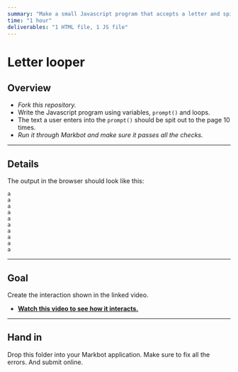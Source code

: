 ```yaml
---
summary: "Make a small Javascript program that accepts a letter and spits it out 10 times."
time: "1 hour"
deliverables: "1 HTML file, 1 JS file"
---
```


# Letter looper

## Overview

- *Fork this repository.*
- Write the Javascript program using variables, `prompt()` and loops.
- The text a user enters into the `prompt()` should be spit out to the page 10 times.
- *Run it through Markbot and make sure it passes all the checks.*

---

## Details

The output in the browser should look like this:

```
a
a
a
a
a
a
a
a
a
a
```

---

## Goal

Create the interaction shown in the linked video.

- [**Watch this video to see how it interacts.**](https://videos.learntheweb.courses/playlists/web-dev-js/letter-looper.mp4)

---

## Hand in

Drop this folder into your Markbot application. Make sure to fix all the errors. And submit online.
